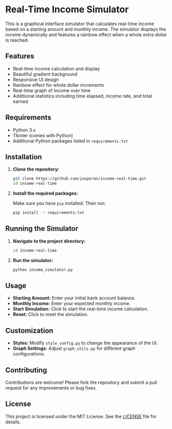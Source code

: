 # Real-Time Income Simulator

This is a graphical interface simulator that calculates real-time income based on a starting amount and monthly income. The simulator displays the income dynamically and features a rainbow effect when a whole extra dollar is reached.

## Features

- Real-time income calculation and display
- Beautiful gradient background
- Responsive UI design
- Rainbow effect for whole dollar increments
- Real-time graph of income over time
- Additional statistics including time elapsed, income rate, and total earned

## Requirements

- Python 3.x
- Tkinter (comes with Python)
- Additional Python packages listed in `requirements.txt`

## Installation

1. **Clone the repository:**

   ```bash
   git clone https://github.com/jasperan/income-real-time.git
   cd income-real-time
   ```

2. **Install the required packages:**

   Make sure you have `pip` installed. Then run:

   ```bash
   pip install -r requirements.txt
   ```

## Running the Simulator

1. **Navigate to the project directory:**

   ```bash
   cd income-real-time
   ```

2. **Run the simulator:**

   ```bash
   python income_simulator.py
   ```

## Usage

- **Starting Amount:** Enter your initial bank account balance.
- **Monthly Income:** Enter your expected monthly income.
- **Start Simulation:** Click to start the real-time income calculation.
- **Reset:** Click to reset the simulation.

## Customization

- **Styles:** Modify `style_config.py` to change the appearance of the UI.
- **Graph Settings:** Adjust `graph_utils.py` for different graph configurations.

## Contributing

Contributions are welcome! Please fork the repository and submit a pull request for any improvements or bug fixes.

## License

This project is licensed under the MIT License. See the [LICENSE](LICENSE) file for details.